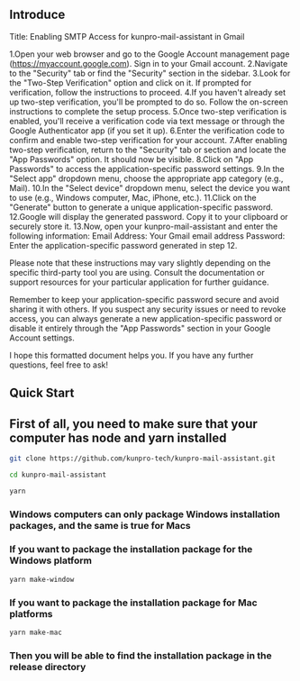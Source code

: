 ## Introduce

Title: Enabling SMTP Access for kunpro-mail-assistant in Gmail

1.Open your web browser and go to the Google Account management page (https://myaccount.google.com). Sign in to your Gmail account.
2.Navigate to the "Security" tab or find the "Security" section in the sidebar.
3.Look for the "Two-Step Verification" option and click on it. If prompted for verification, follow the instructions to proceed.
4.If you haven't already set up two-step verification, you'll be prompted to do so. Follow the on-screen instructions to complete the setup process.
5.Once two-step verification is enabled, you'll receive a verification code via text message or through the Google Authenticator app (if you set it up).
6.Enter the verification code to confirm and enable two-step verification for your account.
7.After enabling two-step verification, return to the "Security" tab or section and locate the "App Passwords" option. It should now be visible.
8.Click on "App Passwords" to access the application-specific password settings.
9.In the "Select app" dropdown menu, choose the appropriate app category (e.g., Mail).
10.In the "Select device" dropdown menu, select the device you want to use (e.g., Windows computer, Mac, iPhone, etc.).
11.Click on the "Generate" button to generate a unique application-specific password.
12.Google will display the generated password. Copy it to your clipboard or securely store it.
13.Now, open your kunpro-mail-assistant and enter the following information:
   Email Address: Your Gmail email address
   Password: Enter the application-specific password generated in step 12.
   
Please note that these instructions may vary slightly depending on the specific third-party tool you are using. Consult the documentation or support resources for your particular application for further guidance.

Remember to keep your application-specific password secure and avoid sharing it with others. If you suspect any security issues or need to revoke access, you can always generate a new application-specific password or disable it entirely through the "App Passwords" section in your Google Account settings.

I hope this formatted document helps you. If you have any further questions, feel free to ask!

## Quick Start

## First of all, you need to make sure that your computer has node and yarn installed

```bash
git clone https://github.com/kunpro-tech/kunpro-mail-assistant.git
```

```bash
cd kunpro-mail-assistant
```

```bash
yarn
```

### Windows computers can only package Windows installation packages, and the same is true for Macs
### If you want to package the installation package for the Windows platform

```bash
yarn make-window
```

### If you want to package the installation package for Mac platforms

```bash
yarn make-mac
```

### Then you will be able to find the installation package in the release directory